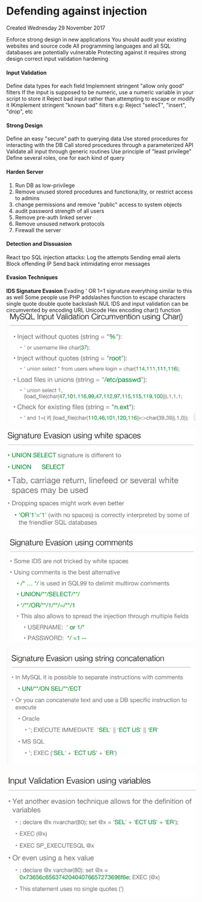 # Defending against injection
Created Wednesday 29 November 2017

Enforce strong design in new applications
You should audit your existing websites and source code
All programming languages and all SQL databases are potentially vulnerable
Protecting against it requires
strong design
correct input validation
hardening


#### Input Validation
Define data types for each field
Implemnent stringent "allow only good" filters
If the input is supposed to be numeric, use a numeric variable in your script to store it
Reject bad input rather than attempting to escape or modify it
IKmplement stringent "known bad" filters
e.g: Reject "selecT", "insert", "drop", etc


#### Strong Design
Define an easy "secure" path to querying data
Use stored procedures for interacting with the DB
Call stored procedures through a parameterized API
Validate all input through generic routines
Use principle of "least privilege"
Define several roles, one for each kind of query


#### Harden Server

1. Run DB as low-privilege
2. Remove unused stored procedures and functiona;lity, or restrict access to admins
3. change permissions and remove "public" access to system objects
4. audit password strength of all users
5. Remove pre-auth linked server
6. Remove unsused network protocols
7. Firewall the server


#### Detection and Dissuasion
React tpo SQL injection attacks:
Log the attempts
Sending email alerts
Block offending IP
Send back intimidating error messages
	
	

#### Evasion Techniques

**IDS Signature Evasion**
Evading ' OR 1=1 signature
everything similar to this as well
Some people use PHP addslashes function to escape characters 
single quote
double quote
backslash
NUL
IDS and input validation can be circumvented by encoding
URL
Unicode
Hex encoding
char() function
![](./Defending_against_injection/pasted_image.png)


![](./Defending_against_injection/pasted_image001.png)

![](./Defending_against_injection/pasted_image002.png)

![](./Defending_against_injection/pasted_image003.png)

![](./Defending_against_injection/pasted_image004.png)





